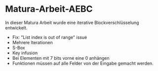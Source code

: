 # Matura-Arbeit-AEBC
In dieser Matura Arbeit wurde eine iterative Blockverschlüsselung entwickelt.

- Fix: "List index is out of range" issue
- Mehrere Iterationen
- S-Box
- Key infusion
- Bei Elementen mit 7 bits vorne eine 0 anhängen
- Funktionen müssen auf alle Felder von der Eingabe gemacht werden.
